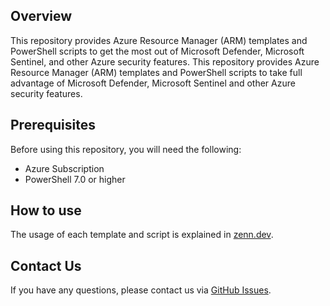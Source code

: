 ## Overview
This repository provides Azure Resource Manager (ARM) templates and PowerShell scripts to get the most out of Microsoft Defender, Microsoft Sentinel, and other Azure security features. This repository provides Azure Resource Manager (ARM) templates and PowerShell scripts to take full advantage of Microsoft Defender, Microsoft Sentinel and other Azure security features.

## Prerequisites
Before using this repository, you will need the following:

- Azure Subscription
- PowerShell 7.0 or higher

## How to use
The usage of each template and script is explained in [zenn.dev](https://zenn.dev/sugar3kg).


## Contact Us
If you have any questions, please contact us via [GitHub Issues](https://github.com/katsato-ms/Microsoft/issues).
